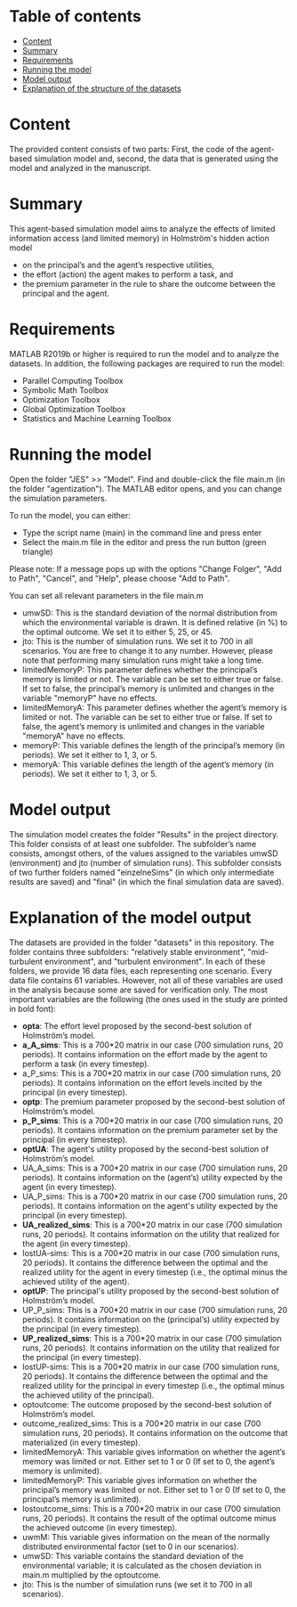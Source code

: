 
# Table of contents
- [Content](https://gitfront.io/r/user-1726354/79d76c4cfb66419a72a8ac55cec3f5d185dab542/ProjectSarah/#content)
- [Summary](https://gitfront.io/r/user-1726354/79d76c4cfb66419a72a8ac55cec3f5d185dab542/ProjectSarah/#summary)
- [Requirements](https://gitfront.io/r/user-1726354/79d76c4cfb66419a72a8ac55cec3f5d185dab542/ProjectSarah/#requirements)
- [Running the model](https://gitfront.io/r/user-1726354/79d76c4cfb66419a72a8ac55cec3f5d185dab542/ProjectSarah/#running-the-model)
- [Model output](https://gitfront.io/r/user-1726354/79d76c4cfb66419a72a8ac55cec3f5d185dab542/ProjectSarah/#model-output)
- [Explanation of the structure of the datasets](https://gitfront.io/r/user-1726354/79d76c4cfb66419a72a8ac55cec3f5d185dab542/ProjectSarah/#explanation-of-the-structure-of-the-datasets)

# Content
The provided content consists of two parts: First, the code of the agent-based simulation model and, second, the data that is generated using the model and analyzed in the manuscript. 

# Summary
This agent-based simulation model aims to analyze the effects of limited information access (and limited memory) in Holmström's hidden action model 
- on the principal’s and the agent’s respective utilities, 
- the effort (action) the agent makes to perform a task, and 
- the premium parameter in the rule to share the outcome between the principal and the agent.

# Requirements
MATLAB R2019b or higher is required to run the model and to analyze the datasets.
In addition, the following packages are required to run the model:
- Parallel Computing Toolbox
- Symbolic Math Toolbox
- Optimization Toolbox
- Global Optimization Toolbox
- Statistics and Machine Learning Toolbox
  
# Running the model
Open the folder "JES" >> "Model". Find and double-click the file main.m (in the folder "agentization"). The MATLAB editor opens, and you can change the simulation parameters.

To run the model, you can either:
- Type the script name (main) in the command line and press enter
- Select the main.m file in the editor and press the run button (green triangle)

Please note: If a message pops up with the options "Change Folger", "Add to Path", "Cancel", and "Help", please choose "Add to Path".

You can set all relevant parameters in the file main.m
- umwSD: This is the standard deviation of the normal distribution from which the environmental variable is drawn. It is defined relative (in %) to the optimal outcome. We set it to either 5, 25, or 45.
- jto: This is the number of simulation runs. We set it to 700 in all scenarios. You are free to change it to any number. However, please note that performing many simulation runs might take a long time.
- limitedMemoryP: This parameter defines whether the principal’s memory is limited or not. The variable can be set to either true or false. If set to false, the principal’s memory is unlimited and changes in the variable "memoryP" have no effects.
- limitedMemoryA: This parameter defines whether the agent’s memory is limited or not. The variable can be set to either true or false. If set to false, the agent’s memory is unlimited and changes in the variable "memoryA" have no effects.
- memoryP: This variable defines the length of the principal’s memory (in periods). We set it either to 1, 3, or 5. 
- memoryA: This variable defines the length of the agent’s memory (in periods). We set it either to 1, 3, or 5. 

# Model output
The simulation model creates the folder "Results" in the project directory. This folder consists of at least one subfolder. The subfolder’s name consists, amongst others, of the values assigned to the variables umwSD (environment) and jto (number of simulation runs). This subfolder consists of two further folders named "einzelneSims" (in which only intermediate results are saved) and "final" (in which the final simulation data are saved). 

# Explanation of the model output
The datasets are provided in the folder "datasets" in this repository. The folder contains three subfolders: "relatively stable environment", "mid-turbulent environment", and "turbulent environment". In each of these folders, we provide 16 data files, each representing one scenario. Every data file contains 61 variables. However, not all of these variables are used in the analysis because some are saved for verification only. The most important variables are the following (the ones used in the study are printed in bold font):
- **opta**: The effort level proposed by the second-best solution of Holmström’s model.
- **a_A_sims**: This is a 700*20 matrix in our case (700 simulation runs, 20 periods). It contains information on the effort made by the agent to perform a task (in every timestep).
- a_P_sims: This is a 700*20 matrix in our case (700 simulation runs, 20 periods). It contains information on the effort levels incited by the principal (in every timestep).
- **optp**: The premium parameter proposed by the second-best solution of Holmström’s model.
- **p_P_sims**: This is a 700*20 matrix in our case (700 simulation runs, 20 periods). It contains information on the premium parameter set by the principal (in every timestep).
- **optUA**: The agent's utility proposed by the second-best solution of Holmström’s model.
- UA_A_sims: This is a 700*20 matrix in our case (700 simulation runs, 20 periods). It contains information on the (agent’s) utility expected by the agent (in every timestep).
- UA_P_sims: This is a 700*20 matrix in our case (700 simulation runs, 20 periods). It contains information on the agent's utility expected by the principal (in every timestep).
- **UA_realized_sims**: This is a 700*20 matrix in our case (700 simulation runs, 20 periods). It contains information on the utility that realized for the agent (in every timestep).
- lostUA-sims: This is a 700*20 matrix in our case (700 simulation runs, 20 periods). It contains the difference between the optimal and the realized utility for the agent in every timestep (i.e., the optimal minus the achieved utility of the agent). 
- **optUP**: The principal's utility proposed by the second-best solution of Holmström’s model.
- UP_P_sims: This is a 700*20 matrix in our case (700 simulation runs, 20 periods). It contains information on the (principal’s) utility expected by the principal (in every timestep).
- **UP_realized_sims**: This is a 700*20 matrix in our case (700 simulation runs, 20 periods). It contains information on the utility that realized for the principal (in every timestep).
- lostUP-sims: This is a 700*20 matrix in our case (700 simulation runs, 20 periods). It contains the difference between the optimal and the realized utility for the principal in every timestep (i.e., the optimal minus the achieved utility of the principal). 
- optoutcome: The outcome proposed by the second-best solution of Holmström’s model.
- outcome_realized_sims: This is a 700*20 matrix in our case (700 simulation runs, 20 periods). It contains information on the outcome that materialized (in every timestep).
- limitedMemoryA: This variable gives information on whether the agent’s memory was limited or not. Either set to 1 or 0 (If set to 0, the agent’s memory is unlimited).
- limitedMemoryP: This variable gives information on whether the principal’s memory was limited or not. Either set to 1 or 0 (If set to 0, the principal’s memory is unlimited).
- lostoutcome_sims: This is a 700*20 matrix in our case (700 simulation runs, 20 periods). It contains the result of the optimal outcome minus the achieved outcome (in every timestep).
- uwmM: This variable gives information on the mean of the normally distributed environmental factor (set to 0 in our scenarios).
- umwSD: This variable contains the standard deviation of the environmental variable; it is calculated as the chosen deviation in main.m multiplied by the optoutcome.
- jto: This is the number of simulation runs (we set it to 700 in all scenarios).


